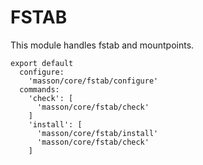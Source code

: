
# FSTAB

This module handles fstab and mountpoints.

    export default
      configure:
        'masson/core/fstab/configure'
      commands:
        'check': [
          'masson/core/fstab/check'
        ]
        'install': [
          'masson/core/fstab/install'
          'masson/core/fstab/check'
        ]
          
